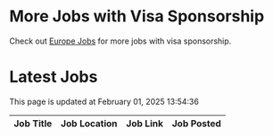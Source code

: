 # More Jobs with Visa Sponsorship

Check out [Europe Jobs](https://github.com/sureshparimi/europejobs#latest-jobs) for more jobs with visa sponsorship.

# Latest Jobs

This page is updated at February 01, 2025 13:54:36

| Job Title | Job Location | Job Link | Job Posted |
| --- | --- | --- | --- |
